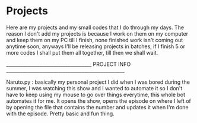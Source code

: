 # Projects
Here are my projects and my small codes that I do through my days.
The reason I don't add my projects is because I work on them on my computer and keep them on my PC till I finish, none finished work isn't coming out anytime soon, anyways I'll be releasing projects in batches, if I finish 5 or more codes I shall put them all together, till then we shall wait.



____________________________________ PROJECT INFO __________________________________________________

Naruto.py : basically my personal project I did when I was bored during the summer, I was watching this show and I wanted to automate it so I don't have to keep using my mouse to go over things everytime, this whole bot automates it for me. It opens the show, opens the episode on where I left of by opening the file that contains the number and updates it when I'm done with the episode. Pretty basic and fun thing.
